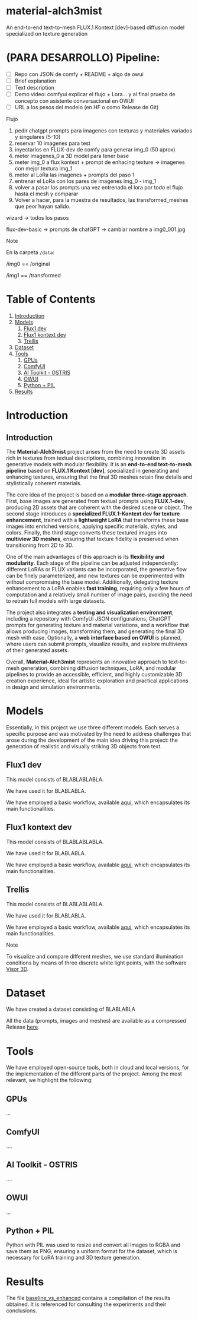 # material-alch3mist
An end-to-end text-to-mesh FLUX.1 Kontext [dev]-based diffusion model specialized on texture generation

# (PARA DESARROLLO) Pipeline:

- [ ] Repo con JSON de comfy + README + algo de owui
- [ ] Brief explanation
- [ ] Text description
- [ ] Demo video: comfyui explicar el flujo + Lora... y al final prueba de concepto con asistente conversacional en OWUI
- [ ] URL a los pesos del modelo (en HF o como Release de Git)

Flujo

1. pedir chatgpt prompts para imagenes con texturas y materiales variados y singulares (5-10)
2. reservar 10 imagenes para test
3. inyectarlos en FLUX-dev de comfy para generar img_0 (50 aprox)
4. meter imagenes_0 a 3D model para tener base
5. meter img_0 a flux kontext + prompt de enhacing texture -> imagenes con mejor textura img_1
6. meter al LoRa las imagenes + prompts del paso 1
7. entrenar el LoRa con los pares de imagenes img_0 - img_1
8. volver a pasar los prompts una vez entrenado el lora por todo el flujo hasta el mesh y comparar
9. Volver a hacer, para la muestra de resultados, las transformed_meshes que peor hayan salido.
   
wizard -> todos los pasos

flux-dev-basic -> prompts de chatGPT -> cambiar nombre a img0_001.jpg

> [!NOTE]
> En la carpeta `/data`:
> 
> /img0 == /original
> 
> /img1 == /transformed

# Table of Contents 

1. [Introduction](#introduction)
2. [Models](#models)
   1. [Flux1 dev](#flux1-dev)
   2. [Flux1 kontext dev](#flux1-kontext-dev)
   3. [Trellis](#trellis)
3. [Dataset](#dataset)
4. [Tools](#tools)
   1. [GPUs](#gpus)
   2. [ComfyUI](#comfyui)
   3. [AI Toolkit - OSTRIS](#ai-toolkit---ostris)
   4. [OWUI](#owui)
   5. [Python + PIL](#python--pil)
5. [Results](#results)

# Introduction

## Introduction

The **Material-Alch3mist** project arises from the need to create 3D assets rich in textures from textual descriptions, combining innovation in generative models with modular flexibility. It is an **end-to-end text-to-mesh pipeline** based on **FLUX.1 Kontext \[dev]**, specialized in generating and enhancing textures, ensuring that the final 3D meshes retain fine details and stylistically coherent materials.

The core idea of the project is based on a **modular three-stage approach**. First, base images are generated from textual prompts using **FLUX.1-dev**, producing 2D assets that are coherent with the desired scene or object. The second stage introduces a **specialized FLUX.1-Kontext dev for texture enhancement**, trained with a **lightweight LoRA** that transforms these base images into enriched versions, applying specific materials, styles, and colors. Finally, the third stage converts these textured images into **multiview 3D meshes**, ensuring that texture fidelity is preserved when transitioning from 2D to 3D.

One of the main advantages of this approach is its **flexibility and modularity**. Each stage of the pipeline can be adjusted independently: different LoRAs or FLUX variants can be incorporated, the generative flow can be finely parameterized, and new textures can be experimented with without compromising the base model. Additionally, delegating texture enhancement to a LoRA enables **fast training**, requiring only a few hours of computation and a relatively small number of image pairs, avoiding the need to retrain full models with large datasets.

The project also integrates a **testing and visualization environment**, including a repository with ComfyUI JSON configurations, ChatGPT prompts for generating texture and material variations, and a workflow that allows producing images, transforming them, and generating the final 3D mesh with ease. Optionally, a **web interface based on OWUI** is planned, where users can submit prompts, visualize results, and explore multiviews of their generated assets.

Overall, **Material-Alch3mist** represents an innovative approach to text-to-mesh generation, combining diffusion techniques, LoRA, and modular pipelines to provide an accessible, efficient, and highly customizable 3D creation experience, ideal for artistic exploration and practical applications in design and simulation environments.

# Models

Essentially, in this project we use three different models. Each serves a specific purpose and was motivated by the need to address challenges that arose during the development of the main idea driving this project: the generation of realistic and visually striking 3D objects from text.

## Flux1 dev

This model consists of BLABLABLABLA.

We have used it for BLABLABLA.

We have employed a basic workflow, available [aquí](./flows/flux-dev-basic/flux-dev-basic.json), which encapsulates its main functionalities.

## Flux1 kontext dev

This model consists of BLABLABLABLA.

We have used it for BLABLABLA.

We have employed a basic workflow, available [aquí](./flows/flux-kontext-dev-basic/flux-kontext-dev-basic.json), which encapsulates its main functionalities.

## Trellis

This model consists of BLABLABLABLA.

We have used it for BLABLABLA.

We have employed a basic workflow, available [aquí](./flows/image-to-mesh/test_image_to_mesh_trellis.json), which encapsulates its main functionalities.

> [!NOTE]
> To visualize and compare different meshes, we use standard illumination conditions by means of three discrete white light points, with the software [Visor 3D](https://apps.microsoft.com/detail/9nblggh42ths?hl=es-MX&gl=ES).

# Dataset

We have created a dataset consisting of BLABLABLA

All the data (prompts, images and meshes) are available as a compressed Release [here](https://github.com/alejandro-garnung-ctic/material-alch3mist/releases/download/v0.0/data.zip).

# Tools

We have employed open-source tools, both in cloud and local versions, for the implementation of the different parts of the project. Among the most relevant, we highlight the following:

## GPUs

...

## ComfyUI

....

## AI Toolkit - OSTRIS

....

## OWUI

...

## Python + PIL

Python with PIL was used to resize and convert all images to RGBA and save them as PNG, ensuring a uniform format for the dataset, which is necessary for LoRA training and 3D texture generation.

# Results

The file [baseline_vs_enhanced](https://github.com/alejandro-garnung-ctic/material-alch3mist/blob/main/results/baseline_vs_enhanced.md) contains a compilation of the results obtained. It is referenced for consulting the experiments and their conclusions.
